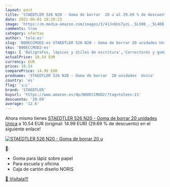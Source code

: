 ```yaml
---
layout: post
title: 'STAEDTLER 526 N20 - Goma de borrar  20 u al 29.69 % de descuento'
date: 2021-06-01 10:20:23
image: 'https://m.media-amazon.com/images/I/41Jn6Us7yzL._SL500_._SL400_.jpg'
comments: true
category: ofertas
author: 'tole.es'
slug: 'B00ECCMUD2-es STAEDTLER 526 N20 - Goma de borrar 20 unidades Unica'
sku: 'B00ECCMUD2-es'
tags: [ 'Bolígrafos, lápices y útiles de escritura','Correctores y gomas de borrar','Gomas de borrar','Oficina y papelería','borrar','de','goma','staedtler', ]
actualPrice: 10.54 EUR
currency: EUR
price: 10.54
comparePrice: 14.99 EUR
prodname: 'STAEDTLER 526 N20 - Goma de borrar  20 unidades  Unica'
country: 'es'
flag: '🇪🇸'
brand: 'STAEDTLER'
buyurl: 'https://www.amazon.es/dp/B00ECCMUD2/?tag=tolees-21'
descuento: '29.69'
average: '12.6'
---
```


Ahora mismo tienes [STAEDTLER 526 N20 - Goma de borrar  20 unidades  Unica](https://www.amazon.es/dp/B00ECCMUD2/?tag=tolees-21) a 10.54 EUR (original: 14.99 EUR) (29.69 %  de descuento) en el siguiente enlace!

[![STAEDTLER 526 N20 - Goma de borrar  20 u](https://m.media-amazon.com/images/I/41Jn6Us7yzL._SL500_._SL400_.jpg)](https://www.amazon.es/dp/B00ECCMUD2/?tag=tolees-21)

🔎:

- Goma para lápiz sobre papel
- Para escuela y oficina
- Caja de cartón diseño NORIS

[🛒 Visítala!!!](https://www.amazon.es/dp/B00ECCMUD2/?tag=tolees-21)
